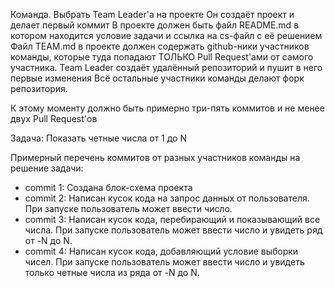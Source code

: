 Команда.
Выбрать Team Leader'а на проекте
Он создаёт проект и делает первый коммит
В проекте должен быть файл README.md в котором находится условие задачи и ссылка на cs-файл с её решением
Файл TEAM.md в проекте должен содержать github-ники участников команды, которые туда попадают ТОЛЬКО Pull Request'ами от самого участника.
Team Leader создаёт удалённый репозиторий и пушит в него первые изменения
Всё остальные участники команды делают форк репозитория.

К этому моменту должно быть примерно три-пять коммитов и не менее двух Pull Request'ов

Задача: Показать четные числа от 1 до N

Примерный перечень коммитов от разных участников команды на решение задачи: 
- commit 1: Создана блок-схема проекта
- commit 2: Написан кусок кода на запрос данных от пользователя. При запуске пользователь может ввести число.
- commit 3: Написан кусок кода, перебирающий и показывающий все числа. При запуске пользователь может ввести число и увидеть ряд от -N до N.
- commit 4: Написан кусок кода, добавляющий условие выборки чисел. При запуске пользователь может ввести число и увидеть только четные числа из ряда от -N до N.